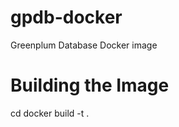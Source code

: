 # gpdb-docker
Greenplum Database Docker image

# Building the Image
cd <docker working directory>
docker build -t <tag> .
